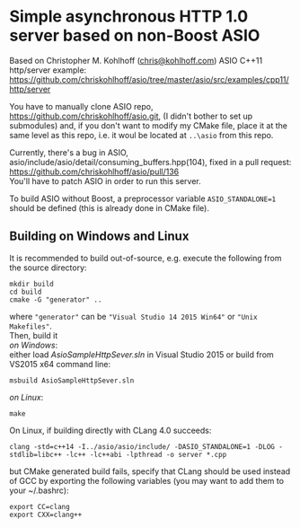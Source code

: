 # Simple asynchronous HTTP 1.0 server based on non-Boost ASIO  

Based on Christopher M. Kohlhoff (chris@kohlhoff.com) ASIO C++11 http/server example:  
  https://github.com/chriskohlhoff/asio/tree/master/asio/src/examples/cpp11/http/server
  
You have to manually clone ASIO repo, https://github.com/chriskohlhoff/asio.git, (I didn't bother to set up submodules) and, if you don't want to modify my CMake file, place it at the same level as this repo, i.e. it woul be located at `..\asio` from this repo.

Currently, there's a bug in ASIO, asio/include/asio/detail/consuming_buffers.hpp(104), fixed in a pull request:  
  https://github.com/chriskohlhoff/asio/pull/136  
You'll have to patch ASIO in order to run this server.

To build ASIO without Boost, a preprocessor variable `ASIO_STANDALONE=1` should be defined (this is already done in CMake file).

## Building on Windows and Linux
It is recommended to build out-of-source, e.g. execute the following from the source directory:
```
mkdir build
cd build
cmake -G "generator" ..
```
where `"generator"` can be `"Visual Studio 14 2015 Win64"` or `"Unix Makefiles"`.  
Then, build it  
*on Windows*:  
either load _AsioSampleHttpSever.sln_ in Visual Studio 2015 or build from VS2015 x64 command line:  
```  
msbuild AsioSampleHttpSever.sln  
```
*on Linux*:
```  
make  
```
On Linux, if building directly with CLang 4.0 succeeds:  
```  
clang -std=c++14 -I../asio/asio/include/ -DASIO_STANDALONE=1 -DLOG -stdlib=libc++ -lc++ -lc++abi -lpthread -o server *.cpp  
```
but CMake generated build fails, specify that CLang should be used instead of GCC by exporting the following variables (you may want to add them to your ~/.bashrc):
```  
export CC=clang  
export CXX=clang++  
```